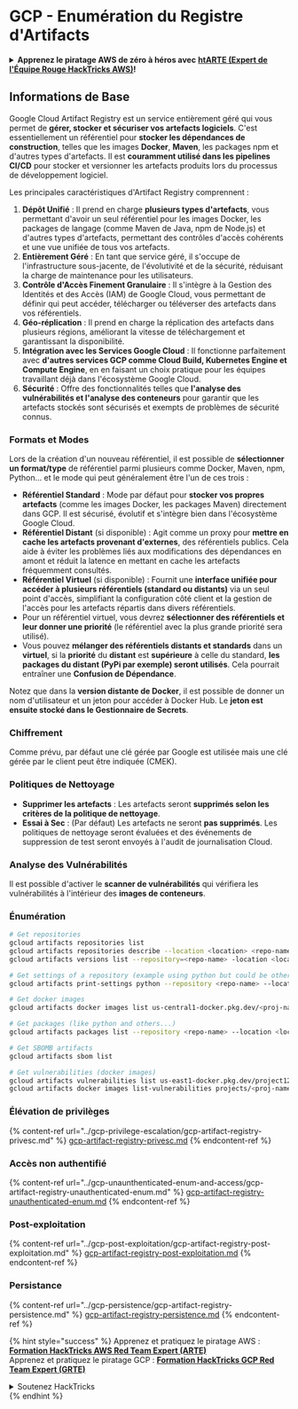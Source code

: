 # GCP - Enumération du Registre d'Artifacts

<details>

<summary><strong>Apprenez le piratage AWS de zéro à héros avec</strong> <a href="https://training.hacktricks.xyz/courses/arte"><strong>htARTE (Expert de l'Équipe Rouge HackTricks AWS)</strong></a><strong>!</strong></summary>

Autres façons de soutenir HackTricks :

* Si vous souhaitez voir votre **entreprise annoncée dans HackTricks** ou **télécharger HackTricks en PDF**, consultez les [**PLANS D'ABONNEMENT**](https://github.com/sponsors/carlospolop) !
* Obtenez le [**swag officiel PEASS & HackTricks**](https://peass.creator-spring.com)
* Découvrez [**La Famille PEASS**](https://opensea.io/collection/the-peass-family), notre collection exclusive de [**NFTs**](https://opensea.io/collection/the-peass-family)
* **Rejoignez le** 💬 [**groupe Discord**](https://discord.gg/hRep4RUj7f) ou le [**groupe Telegram**](https://t.me/peass) ou **suivez** moi sur **Twitter** 🐦 [**@carlospolopm**](https://twitter.com/carlospolopm)**.**
* **Partagez vos astuces de piratage en soumettant des PRs à** [**HackTricks**](https://github.com/carlospolop/hacktricks) et [**HackTricks Cloud**](https://github.com/carlospolop/hacktricks-cloud)
* &#x20;github repos.

</details>

## Informations de Base

Google Cloud Artifact Registry est un service entièrement géré qui vous permet de **gérer, stocker et sécuriser vos artefacts logiciels**. C'est essentiellement un référentiel pour **stocker les dépendances de construction**, telles que les images **Docker**, **Maven**, les packages npm et d'autres types d'artefacts. Il est **couramment utilisé dans les pipelines CI/CD** pour stocker et versionner les artefacts produits lors du processus de développement logiciel.

Les principales caractéristiques d'Artifact Registry comprennent :

1. **Dépôt Unifié** : Il prend en charge **plusieurs types d'artefacts**, vous permettant d'avoir un seul référentiel pour les images Docker, les packages de langage (comme Maven de Java, npm de Node.js) et d'autres types d'artefacts, permettant des contrôles d'accès cohérents et une vue unifiée de tous vos artefacts.
2. **Entièrement Géré** : En tant que service géré, il s'occupe de l'infrastructure sous-jacente, de l'évolutivité et de la sécurité, réduisant la charge de maintenance pour les utilisateurs.
3. **Contrôle d'Accès Finement Granulaire** : Il s'intègre à la Gestion des Identités et des Accès (IAM) de Google Cloud, vous permettant de définir qui peut accéder, télécharger ou téléverser des artefacts dans vos référentiels.
4. **Géo-réplication** : Il prend en charge la réplication des artefacts dans plusieurs régions, améliorant la vitesse de téléchargement et garantissant la disponibilité.
5. **Intégration avec les Services Google Cloud** : Il fonctionne parfaitement avec **d'autres services GCP comme Cloud Build, Kubernetes Engine et Compute Engine**, en en faisant un choix pratique pour les équipes travaillant déjà dans l'écosystème Google Cloud.
6. **Sécurité** : Offre des fonctionnalités telles que **l'analyse des vulnérabilités et l'analyse des conteneurs** pour garantir que les artefacts stockés sont sécurisés et exempts de problèmes de sécurité connus.

### Formats et Modes

Lors de la création d'un nouveau référentiel, il est possible de **sélectionner un format/type** de référentiel parmi plusieurs comme Docker, Maven, npm, Python... et le mode qui peut généralement être l'un de ces trois :

* **Référentiel Standard** : Mode par défaut pour **stocker vos propres artefacts** (comme les images Docker, les packages Maven) directement dans GCP. Il est sécurisé, évolutif et s'intègre bien dans l'écosystème Google Cloud.
* **Référentiel Distant** (si disponible) : Agit comme un proxy pour **mettre en cache les artefacts provenant d'externes**, des référentiels publics. Cela aide à éviter les problèmes liés aux modifications des dépendances en amont et réduit la latence en mettant en cache les artefacts fréquemment consultés.
* **Référentiel Virtuel** (si disponible) : Fournit une **interface unifiée pour accéder à plusieurs référentiels (standard ou distants)** via un seul point d'accès, simplifiant la configuration côté client et la gestion de l'accès pour les artefacts répartis dans divers référentiels.
* Pour un référentiel virtuel, vous devrez **sélectionner des référentiels et leur donner une priorité** (le référentiel avec la plus grande priorité sera utilisé).
* Vous pouvez **mélanger des référentiels distants et standards** dans un **virtuel**, si la **priorité** du **distant** est **supérieure** à celle du standard, **les packages du distant (PyPi par exemple) seront utilisés**. Cela pourrait entraîner une **Confusion de Dépendance**.

Notez que dans la **version distante de Docker**, il est possible de donner un nom d'utilisateur et un jeton pour accéder à Docker Hub. Le **jeton est ensuite stocké dans le Gestionnaire de Secrets**.

### Chiffrement

Comme prévu, par défaut une clé gérée par Google est utilisée mais une clé gérée par le client peut être indiquée (CMEK).

### Politiques de Nettoyage

* **Supprimer les artefacts** : Les artefacts seront **supprimés selon les critères de la politique de nettoyage**.
* **Essai à Sec** : (Par défaut) Les artefacts ne seront **pas supprimés**. Les politiques de nettoyage seront évaluées et des événements de suppression de test seront envoyés à l'audit de journalisation Cloud.

### Analyse des Vulnérabilités

Il est possible d'activer le **scanner de vulnérabilités** qui vérifiera les vulnérabilités à l'intérieur des **images de conteneurs**.

### Énumération
```bash
# Get repositories
gcloud artifacts repositories list
gcloud artifacts repositories describe --location <location> <repo-name>
gcloud artifacts versions list --repository=<repo-name> -location <location> --package <package-name>

# Get settings of a repository (example using python but could be other)
gcloud artifacts print-settings python --repository <repo-name> --location <location>

# Get docker images
gcloud artifacts docker images list us-central1-docker.pkg.dev/<proj-name>/<repo-name>

# Get packages (like python and others...)
gcloud artifacts packages list --repository <repo-name> --location <location>

# Get SBOMB artifacts
gcloud artifacts sbom list

# Get vulnerabilities (docker images)
gcloud artifacts vulnerabilities list us-east1-docker.pkg.dev/project123/repository123/someimage@sha256:49765698074d6d7baa82f
gcloud artifacts docker images list-vulnerabilities projects/<proj-name>/locations/<location>/scans/<scan-uuid>
```
### Élévation de privilèges

{% content-ref url="../gcp-privilege-escalation/gcp-artifact-registry-privesc.md" %}
[gcp-artifact-registry-privesc.md](../gcp-privilege-escalation/gcp-artifact-registry-privesc.md)
{% endcontent-ref %}

### Accès non authentifié

{% content-ref url="../gcp-unaunthenticated-enum-and-access/gcp-artifact-registry-unauthenticated-enum.md" %}
[gcp-artifact-registry-unauthenticated-enum.md](../gcp-unaunthenticated-enum-and-access/gcp-artifact-registry-unauthenticated-enum.md)
{% endcontent-ref %}

### Post-exploitation

{% content-ref url="../gcp-post-exploitation/gcp-artifact-registry-post-exploitation.md" %}
[gcp-artifact-registry-post-exploitation.md](../gcp-post-exploitation/gcp-artifact-registry-post-exploitation.md)
{% endcontent-ref %}

### Persistance

{% content-ref url="../gcp-persistence/gcp-artifact-registry-persistence.md" %}
[gcp-artifact-registry-persistence.md](../gcp-persistence/gcp-artifact-registry-persistence.md)
{% endcontent-ref %}

{% hint style="success" %}
Apprenez et pratiquez le piratage AWS :<img src="/.gitbook/assets/image.png" alt="" data-size="line">[**Formation HackTricks AWS Red Team Expert (ARTE)**](https://training.hacktricks.xyz/courses/arte)<img src="/.gitbook/assets/image.png" alt="" data-size="line">\
Apprenez et pratiquez le piratage GCP : <img src="/.gitbook/assets/image (2).png" alt="" data-size="line">[**Formation HackTricks GCP Red Team Expert (GRTE)**<img src="/.gitbook/assets/image (2).png" alt="" data-size="line">](https://training.hacktricks.xyz/courses/grte)

<details>

<summary>Soutenez HackTricks</summary>

* Consultez les [**plans d'abonnement**](https://github.com/sponsors/carlospolop)!
* **Rejoignez le** 💬 [**groupe Discord**](https://discord.gg/hRep4RUj7f) ou le [**groupe Telegram**](https://t.me/peass) ou **suivez-nous** sur **Twitter** 🐦 [**@hacktricks\_live**](https://twitter.com/hacktricks\_live)**.**
* **Partagez des astuces de piratage en soumettant des PR aux** [**HackTricks**](https://github.com/carlospolop/hacktricks) et [**HackTricks Cloud**](https://github.com/carlospolop/hacktricks-cloud) github repos.

</details>
{% endhint %}
